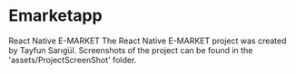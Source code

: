 # Emarketapp
React Native E-MARKET
The React Native E-MARKET project was created by Tayfun Sarıgül.
Screenshots of the project can be found in the 'assets/ProjectScreenShot' folder.
